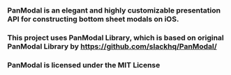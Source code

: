 
### PanModal is an elegant and highly customizable presentation API for constructing bottom sheet modals on iOS.

### This project uses PanModal Library, which is based on original PanModal Library by https://github.com/slackhq/PanModal/
### PanModal is licensed under the MIT License

